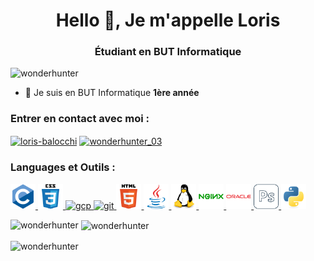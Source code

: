 <h1 align="center">Hello 👋, Je m'appelle Loris</h1>
<h3 align="center">Étudiant en BUT Informatique</h3>

<p align="left"> <img src="https://komarev.com/ghpvc/?username=wonderhunter&label=Nombre%20de%20vues%20du%20profil&color=0e75b6&style=flat-square" alt="wonderhunter" /> </p>

- 🔭 Je suis en BUT Informatique **1ère année**

<h3 align="left">Entrer en contact avec moi :</h3>
<p align="left">
<a href="https://linkedin.com/in/loris-balocchi" target="blank"><img align="center" src="https://raw.githubusercontent.com/rahuldkjain/github-profile-readme-generator/master/src/images/icons/Social/linked-in-alt.svg" alt="loris-balocchi" height="30" width="40" /></a>
<a href="https://instagram.com/wonderhunter_03" target="blank"><img align="center" src="https://raw.githubusercontent.com/rahuldkjain/github-profile-readme-generator/master/src/images/icons/Social/instagram.svg" alt="wonderhunter_03" height="30" width="40" /></a>
</p>

<h3 align="left">Languages et Outils :</h3>
<p align="left"> <a href="https://www.cprogramming.com/" target="_blank" rel="noreferrer"> <img src="https://raw.githubusercontent.com/devicons/devicon/master/icons/c/c-original.svg" alt="c" width="40" height="40"/> </a> <a href="https://www.w3schools.com/css/" target="_blank" rel="noreferrer"> <img src="https://raw.githubusercontent.com/devicons/devicon/master/icons/css3/css3-original-wordmark.svg" alt="css3" width="40" height="40"/> </a> <a href="https://cloud.oracle.com" target="_blank" rel="noreferrer"> <img src="https://pbs.twimg.com/profile_images/1533830901800615936/FMaKZbh-_400x400.png" alt="gcp" width="40" height="40"/> </a> <a href="https://git-scm.com/" target="_blank" rel="noreferrer"> <img src="https://www.vectorlogo.zone/logos/git-scm/git-scm-icon.svg" alt="git" width="40" height="40"/> </a> <a href="https://www.w3.org/html/" target="_blank" rel="noreferrer"> <img src="https://raw.githubusercontent.com/devicons/devicon/master/icons/html5/html5-original-wordmark.svg" alt="html5" width="40" height="40"/> </a> <a href="https://www.java.com" target="_blank" rel="noreferrer"> <img src="https://raw.githubusercontent.com/devicons/devicon/master/icons/java/java-original.svg" alt="java" width="40" height="40"/> </a> <a href="https://www.linux.org/" target="_blank" rel="noreferrer"> <img src="https://raw.githubusercontent.com/devicons/devicon/master/icons/linux/linux-original.svg" alt="linux" width="40" height="40"/> </a> <a href="https://www.nginx.com" target="_blank" rel="noreferrer"> <img src="https://raw.githubusercontent.com/devicons/devicon/master/icons/nginx/nginx-original.svg" alt="nginx" width="40" height="40"/> </a> <a href="https://www.oracle.com/" target="_blank" rel="noreferrer"> <img src="https://raw.githubusercontent.com/devicons/devicon/master/icons/oracle/oracle-original.svg" alt="oracle" width="40" height="40"/> </a> <a href="https://www.photoshop.com/en" target="_blank" rel="noreferrer"> <img src="https://raw.githubusercontent.com/devicons/devicon/master/icons/photoshop/photoshop-line.svg" alt="photoshop" width="40" height="40"/> </a> <a href="https://www.python.org" target="_blank" rel="noreferrer"> <img src="https://raw.githubusercontent.com/devicons/devicon/master/icons/python/python-original.svg" alt="python" width="40" height="40"/> </a> </p>

<p><img align="left" src="https://github-readme-stats.vercel.app/api/top-langs?username=wonderhunter&show_icons=true&theme=dark&locale=fr" alt="wonderhunter" /></p>

<p>&nbsp;<img align="center" src="https://github-readme-stats.vercel.app/api?username=wonderhunter&show_icons=true&theme=dark&locale=fr" alt="wonderhunter" /></p>

<p><img align="center" src="https://github-readme-streak-stats.herokuapp.com/?user=wonderhunter&theme=dark" alt="wonderhunter" /></p>

